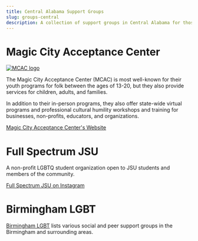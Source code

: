 ```yaml
---
title: Central Alabama Support Groups
slug: groups-central
description: A collection of support groups in Central Alabama for those included in the transgender umbrella.
---
```


# Magic City Acceptance Center

[<img src="/extra_static/mcac-logo.png" class="header-image" alt="MCAC logo" />][mcac-website]

The Magic City Acceptance Center (MCAC) is most well-known for their youth programs
for folk between the ages of 13-20, but they also provide services for children, adults, and families.

In addition to their in-person programs, they also offer state-wide virtual
programs and professional cultural humility workshops and training for
businesses, non-profits, educators, and organizations.

[Magic City Acceptance Center's Website][mcac-website]

# Full Spectrum JSU

A non-profit LGBTQ student organization open to JSU students and
members of the community.

[Full Spectrum JSU on Instagram][fullspectrum-jsu]

# Birmingham LGBT

[Birmingham LGBT][birmingham-lgbt] lists various social and peer support
groups in the Birmingham and surrounding areas.

[mcac-website]: https://www.magiccityacceptancecenter.org/ "Magic City Acceptance Center"
[fullspectrum-jsu]: https://www.instagram.com/fullspectrumjsu "Full Spectrum JSU on Instagram"
[birmingham-lgbt]: https://blgbt.org/community-groups/ "Birmingham LGBT's website"
